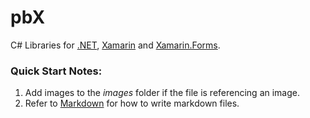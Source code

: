 # pbX
C# Libraries for [.NET](https://docs.microsoft.com/en-us/dotnet/index), [Xamarin](https://github.com/xamarin) and [Xamarin.Forms](https://github.com/xamarin/Xamarin.Forms).

### Quick Start Notes:
1. Add images to the *images* folder if the file is referencing an image.
2. Refer to [Markdown](http://daringfireball.net/projects/markdown/) for how to write markdown files.
